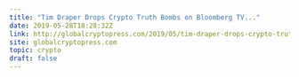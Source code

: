 ```yaml
---
title: "Tim Draper Drops Crypto Truth Bombs on Bloomberg TV..."
date: 2019-05-28T18:28:32Z
link: http://globalcryptopress.com/2019/05/tim-draper-drops-crypto-truth-bombs-on.html?utm_medium=RSS&utm_source=hune
site: globalcryptopress.com
topic: crypto
draft: false
---
```

